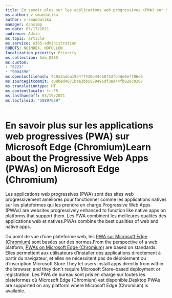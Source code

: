 ```yaml
---
title: En savoir plus sur les applications web progressives (PWA) sur Microsoft Edge (Chromium)
ms.author: v-smandalika
author: v-smandalika
manager: dansimp
ms.date: 03/17/2021
audience: Admin
ms.topic: article
ms.service: o365-administration
ROBOTS: NOINDEX, NOFOLLOW
localization_priority: Priority
ms.collection: Adm_O365
ms.custom:
- "8223"
- "9004596"
ms.openlocfilehash: 4c9a3adba19e4f7430b44c68f53fb4de0eff86e5
ms.sourcegitcommit: c08bed4071baa3bb5879496df3ed44fb828c8367
ms.translationtype: HT
ms.contentlocale: fr-FR
ms.lasthandoff: 03/19/2021
ms.locfileid: "50897629"
---
```

# <a name="learn-about-the-progressive-web-apps-pwas-on-microsoft-edge-chromium"></a><span data-ttu-id="b90af-102">En savoir plus sur les applications web progressives (PWA) sur Microsoft Edge (Chromium)</span><span class="sxs-lookup"><span data-stu-id="b90af-102">Learn about the Progressive Web Apps (PWAs) on Microsoft Edge (Chromium)</span></span>

<span data-ttu-id="b90af-103">Les applications web progressives (PWA) sont des sites web progressivement améliorés pour fonctionner comme les applications natives sur les plateformes qui les prendre en charge.</span><span class="sxs-lookup"><span data-stu-id="b90af-103">Progressive Web Apps (PWAs) are websites progressively enhanced to function like native apps on platforms that support them.</span></span> <span data-ttu-id="b90af-104">Les PWA combinent les meilleures qualités des applications web et natives.</span><span class="sxs-lookup"><span data-stu-id="b90af-104">PWAs combine the best qualities of web and native apps.</span></span>

<span data-ttu-id="b90af-105">Du point de vue d’une plateforme web, les [PWA sur Microsoft Edge (Chromium)](https://docs.microsoft.com/microsoft-edge/progressive-web-apps-chromium/#pwas-on-microsoft-edge-chromium) sont basées sur des normes.</span><span class="sxs-lookup"><span data-stu-id="b90af-105">From the perspective of a web platform, [PWAs on Microsoft Edge (Chromium)](https://docs.microsoft.com/microsoft-edge/progressive-web-apps-chromium/#pwas-on-microsoft-edge-chromium) are based on standards.</span></span> <span data-ttu-id="b90af-106">Elles permettent aux utilisateurs d’installer des applications directement à partir du navigateur, et elles ne nécessitent pas de déploiement ou d’inscription Microsoft Store.</span><span class="sxs-lookup"><span data-stu-id="b90af-106">They let users install apps directly from within the browser, and they don't require Microsoft Store–based deployment or registration.</span></span> <span data-ttu-id="b90af-107">Les PWA de bureau sont pris en charge sur toutes les plateformes où Microsoft Edge (Chromium) est disponible.</span><span class="sxs-lookup"><span data-stu-id="b90af-107">Desktop PWAs are supported on any platform where Microsoft Edge (Chromium) is available.</span></span>
